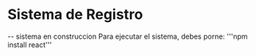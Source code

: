 <h1>Sistema de Registro</h1>
-- sistema en construccion
Para ejecutar el sistema, debes porne:
'''npm install react'''
